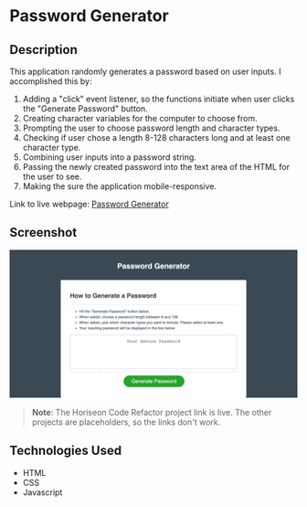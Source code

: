 # Password Generator

## Description

This application randomly generates a password based on user inputs. I accomplished this by:
1. Adding a "click" event listener, so the functions initiate when user clicks the "Generate Password" button.
2. Creating character variables for the computer to choose from.
3. Prompting the user to choose password length and character types.
4. Checking if user chose a length 8-128 characters long and at least one character type.
5. Combining user inputs into a password string.
6. Passing the newly created password into the text area of the HTML for the user to see.
7. Making the sure the application mobile-responsive.

Link to live webpage: [Password Generator](#)

## Screenshot
![Password Generator Screenshot](password-generator-screenshot.png)

> **Note**: The Horiseon Code Refactor project link is live. The other projects are placeholders, so the links don't work.

## Technologies Used

- HTML
- CSS
- Javascript

